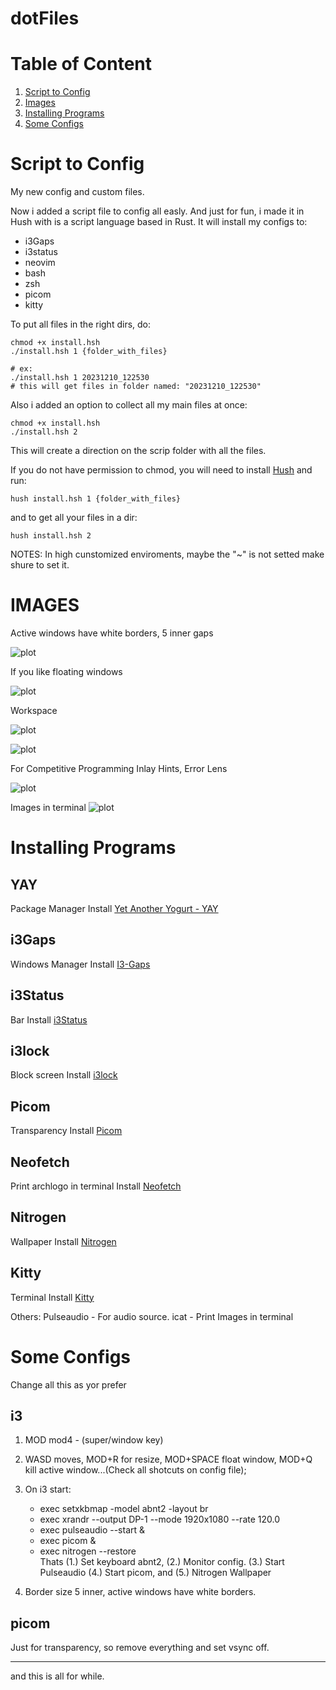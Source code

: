 # dotFiles

# Table of Content

1. [Script to Config](https://github.com/DanielAugusto191/dotFiles/tree/new#script-to-config)
2. [Images](https://github.com/DanielAugusto191/dotFiles/tree/new#images)
3. [Installing Programs](https://github.com/DanielAugusto191/dotFiles/tree/new#installing-programs)
4. [Some Configs](https://github.com/DanielAugusto191/dotFiles/tree/new#some-configs)

# Script to Config
My new config and custom files.

Now i added a script file to config all easly. And just for fun, i made it in Hush with is a script language based in Rust. It will install my configs to:
- i3Gaps
- i3status
- neovim
- bash
- zsh
- picom
- kitty

To put all files in the right dirs, do:
``` shell
chmod +x install.hsh
./install.hsh 1 {folder_with_files}

# ex:
./install.hsh 1 20231210_122530
# this will get files in folder named: "20231210_122530"
```
Also i added an option to collect all my main files at once:
``` shell
chmod +x install.hsh
./install.hsh 2
```
This will create a direction on the scrip folder with all the files.

If you do not have permission to chmod, you will need to install [Hush](https://aur.archlinux.org/packages/hush) and run:
```shell
hush install.hsh 1 {folder_with_files}
```
and to get all your files in a dir:
```shell
hush install.hsh 2
```

NOTES:
In high cunstomized enviroments, maybe the "~" is not setted make shure to set it.

# IMAGES
Active windows have white borders, 5 inner gaps

![plot](./imgs/1.png)

If you like floating windows

![plot](./imgs/2.png)

Workspace  

![plot](./imgs/3.png)

![plot](./imgs/4.png)

For Competitive Programming
Inlay Hints, Error Lens

![plot](./imgs/5.png)

Images in terminal
![plot](./imgs/6.png)

# Installing Programs

## YAY
Package Manager
Install [Yet Another Yogurt - YAY](https://github.com/Jguer/yay)

## i3Gaps
Windows Manager
Install [I3-Gaps](https://archlinux.org/packages/community/x86_64/i3-gaps/)

## i3Status
Bar
Install [i3Status](https://archlinux.org/packages/community/x86_64/i3status/)

## i3lock
Block screen
Install [i3lock](https://github.com/i3/i3lock)

## Picom
Transparency
Install [Picom](https://archlinux.org/packages/?name=picom)

## Neofetch
Print archlogo in terminal
Install [Neofetch](https://aur.archlinux.org/packages/neofetch-git)

## Nitrogen
Wallpaper
Install [Nitrogen](https://aur.archlinux.org/packages/nitrogen-git)

## Kitty
Terminal
Install [Kitty](https://archlinux.org/packages/?name=kitty)

Others:
Pulseaudio - For audio source.
icat - Print Images in terminal

# Some Configs

Change all this as yor prefer

## i3
    
1. MOD mod4 - (super/window key)

2. WASD moves, MOD+R for resize, MOD+SPACE float window, MOD+Q kill active window...(Check all shotcuts on config file);

3. On i3 start: 
    * exec setxkbmap -model abnt2 -layout br
    * exec xrandr --output DP-1 --mode 1920x1080 --rate 120.0
    * exec pulseaudio --start &
    * exec picom &
    * exec nitrogen --restore
    <br>Thats (1.) Set keyboard abnt2, (2.) Monitor config. (3.) Start Pulseaudio (4.) Start picom, and (5.) Nitrogen Wallpaper
    
4. Border size 5 inner, active windows have white borders.

## picom

Just for transparency, so remove everything and set vsync off.

<hr>

and this is all for while.
